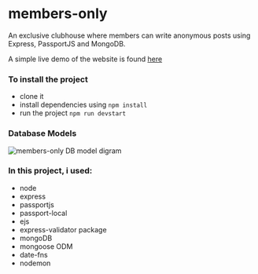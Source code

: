 # members-only
An exclusive clubhouse where members can write anonymous posts using Express, PassportJS and MongoDB.

A simple live demo of the website is found [here](https://afternoon-plains-39323.herokuapp.com/)

### To install the project
* clone it
* install dependencies using ``` npm install ```
* run the project ``` npm run devstart ```


### Database Models
![members-only DB model digram](https://user-images.githubusercontent.com/88284519/183595546-2d17dad6-5e79-4d92-a49c-35aa45e25989.png)


### In this project, i used:
* node
* express
* passportjs
* passport-local
* ejs
* express-validator package
* mongoDB
* mongoose ODM
* date-fns
* nodemon
